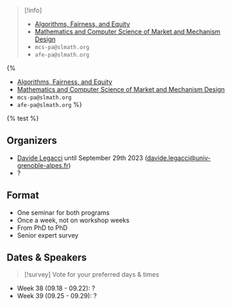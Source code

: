 >[!info]
> - [Algorithms, Fairness, and Equity](https://www.slmath.org/programs/353)
> - [Mathematics and Computer Science of Market and Mechanism Design](https://www.slmath.org/programs/333)
> - `mcs-pa@slmath.org`
> - `afe-pa@slmath.org`

{%
- [Algorithms, Fairness, and Equity](https://www.slmath.org/programs/353)
- [Mathematics and Computer Science of Market and Mechanism Design](https://www.slmath.org/programs/333)
- `mcs-pa@slmath.org`
- `afe-pa@slmath.org`
%}


{% test %}

## Organizers
- [Davide Legacci](https://davidelegacci.it/) until September 29th 2023 (davide.legacci@univ-grenoble-alpes.fr)
- ?

## Format
- One seminar for both programs
- Once a week, not on workshop weeks
- From PhD to PhD
- Senior expert survey

## Dates & Speakers

>[!survey]
> Vote for your preferred days & times

- Week 38 (09.18 - 09.22): ?
- Week 39 (09.25 - 09.29): ?


